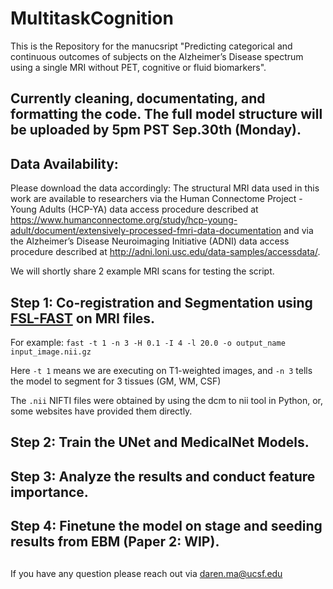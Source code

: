 # MultitaskCognition

This is the Repository for the manucsript "Predicting categorical and continuous outcomes of subjects on the Alzheimer’s Disease spectrum using a single MRI without PET, cognitive or fluid biomarkers".

## Currently cleaning, documentating, and formatting the code. The full model structure will be uploaded by 5pm PST Sep.30th (Monday).

## Data Availability:
Please download the data accordingly:
The structural MRI data used in this work are available to researchers via the Human Connectome Project - Young Adults (HCP-YA) data access procedure described at https://www.humanconnectome.org/study/hcp-young-adult/document/extensively-processed-fmri-data-documentation and via the Alzheimer’s Disease Neuroimaging Initiative (ADNI) data access procedure described at http://adni.loni.usc.edu/data-samples/accessdata/.

We will shortly share 2 example MRI scans for testing the script.

## Step 1: Co-registration and Segmentation using [FSL-FAST](https://web.mit.edu/fsl_v5.0.10/fsl/doc/wiki/FAST.html) on MRI files.

For example: `fast -t 1 -n 3 -H 0.1 -I 4 -l 20.0 -o output_name input_image.nii.gz`

Here `-t 1` means we are executing on T1-weighted images, and `-n 3` tells the model to segment for 3 tissues (GM, WM, CSF)

The `.nii` NIFTI files were obtained by using the dcm to nii tool in Python, or, some websites have provided them directly.

## Step 2: Train the UNet and MedicalNet Models.

## Step 3: Analyze the results and conduct feature importance.

## Step 4: Finetune the model on stage and seeding results from EBM (Paper 2: WIP).



##
If you have any question please reach out via daren.ma@ucsf.edu
